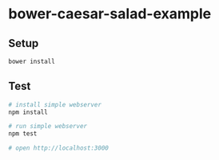bower-caesar-salad-example
==========================

Setup
-----

```bash
bower install
```

Test
----

```bash
# install simple webserver
npm install

# run simple webserver
npm test

# open http://localhost:3000
```
